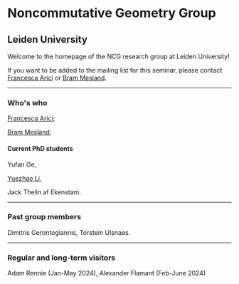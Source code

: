 <head>
    <script src="https://cdn.mathjax.org/mathjax/latest/MathJax.js?config=TeX-AMS-MML_HTMLorMML" type="text/javascript"></script>
    <script type="text/x-mathjax-config">
        MathJax.Hub.Config({
            tex2jax: {
            skipTags: ['script', 'noscript', 'style', 'textarea', 'pre'],
            inlineMath: [['$','$']]
            }
        });
    </script>
</head>

# Noncommutative Geometry Group

##  Leiden University

Welcome to the homepage of the NCG research group at Leiden University!

If you want to be added to the mailing list for this seminar, please contact [Francesca Arici](https://pub.math.leidenuniv.nl/~aricif2/) or [Bram Mesland](https://pub.math.leidenuniv.nl/~meslandb2/).

---
### Who's who

[Francesca Arici](https://pub.math.leidenuniv.nl/~aricif2/);

[Bram Mesland](https://pub.math.leidenuniv.nl/~meslandb2/);

#### Current PhD students

Yufan Ge,

[Yuezhao Li](https://liyuezhao.github.io),

Jack Thelin af Ekenstam.

---
### Past group members

Dimitris Gerontogiannis, Torstein Ulsnaes.

---
### Regular and long-term visitors
Adam Rennie (Jan-May 2024), Alexander Flamant (Feb-June 2024)



